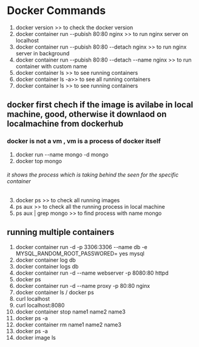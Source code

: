 # Docker Commands
1. docker version  >> to check the docker version
2. docker container run --pubish 80:80 nginx >> to run nginx server on localhost
3. docker container run --pubish 80:80 --detach nginx >> to run nginx server in background
4. docker container run --pubish 80:80 --detach --name <Name> nginx >> to run container with custom name
5. docker container ls >> to see running containers
6. docker container ls -a>> to see all running containers
7. docker container ls >> to see running containers

## docker first chech if the image is avilabe in local machine, good, otherwise it downlaod on localmachine from dockerhub
### docker is not a vm , vm is a process of docker itself
 1. docker run --name mongo -d mongo
 2. docker top mongo
 ###### it shows the process which is taking behind the seen for the specific container
 3. docker ps >> to check all running images
 4. ps aux >> to check all the running process in local machine
 5. ps aux | grep mongo >> to find process with name mongo
## running multiple containers 
1. docker container run -d -p 3306:3306 --name db -e MYSQL_RANDOM_ROOT_PASSWORED= yes mysql
2. docker container log db
3. docker container logs db
4. docker container run -d --name webserver -p 8080:80 httpd
5. docker ps 
6. docker container run -d --name proxy -p 80:80 nginx
7. docker container ls / docker ps
8. curl localhost
9. curl localhost:8080
10. docker container stop name1 name2 name3
11. docker ps -a
12. docker container rm name1 name2 name3
13. docker ps -a
14. docker image ls

